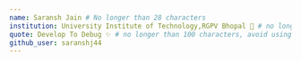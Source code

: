 ```yaml
---
name: Saransh Jain # No longer than 28 characters
institution: University Institute of Technology,RGPV Bhopal 🚩 # no longer than 58 characters
quote: Develop To Debug ✨ # no longer than 100 characters, avoid using quotes(") to guarantee the format remains the same.
github_user: saranshj44
---
```

